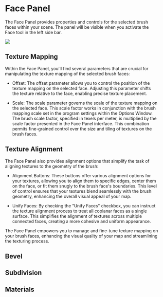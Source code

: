 # Face Panel

The Face Panel provides properties and controls for the selected brush faces within your scene. The panel will be visible when you activate the Face tool in the left side bar.

![](https://github.com/UltraEngine/Documentation/blob/master/Images/facepanel.png?raw=true)

## Texture Mapping

Within the Face Panel, you'll find several parameters that are crucial for manipulating the texture mapping of the selected brush faces:

- Offset: The offset parameter allows you to control the position of the texture mapping on the selected face. Adjusting this parameter shifts the texture relative to the face, enabling precise texture placement.

- Scale: The scale parameter governs the scale of the texture mapping on the selected face. This scale factor works in conjunction with the brush mapping scale set in the program settings within the Options Window. The brush scale factor, specified in texels per meter, is multiplied by the scale factor presented in the Face Panel interface. This combination permits fine-grained control over the size and tiling of textures on the brush faces.

## Texture Alignment

The Face Panel also provides alignment options that simplify the task of aligning textures to the geometry of the brush:

- Alignment Buttons: These buttons offer various alignment options for your textures, allowing you to align them to specific edges, center them on the face, or fit them snugly to the brush face's boundaries. This level of control ensures that your textures blend seamlessly with the brush geometry, enhancing the overall visual appeal of your map.

- Unify Faces: By checking the "Unify Faces" checkbox, you can instruct the texture alignment process to treat all coplanar faces as a single surface. This simplifies the alignment of textures across multiple connected faces, creating a more cohesive and uniform appearance.

The Face Panel empowers you to manage and fine-tune texture mapping on your brush faces, enhancing the visual quality of your map and streamlining the texturing process.

## Bevel



## Subdivision



## Materials

